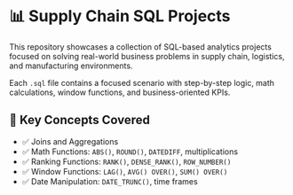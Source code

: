 # 📊 Supply Chain SQL Projects

This repository showcases a collection of SQL-based analytics projects focused on solving real-world business problems in supply chain, logistics, and manufacturing environments.

Each `.sql` file contains a focused scenario with step-by-step logic, math calculations, window functions, and business-oriented KPIs.

## 🧠 Key Concepts Covered

- ✅ Joins and Aggregations
- ✅ Math Functions: `ABS()`, `ROUND()`, `DATEDIFF`, multiplications
- ✅ Ranking Functions: `RANK()`, `DENSE_RANK()`, `ROW_NUMBER()`
- ✅ Window Functions: `LAG()`, `AVG() OVER()`, `SUM() OVER()`
- ✅ Date Manipulation: `DATE_TRUNC()`, time frames

